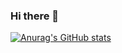 ### Hi there 👋

[![Anurag's GitHub stats](https://github-readme-stats.vercel.app/api?username=kohei23n)](https://github.com/anuraghazra/github-readme-stats)
